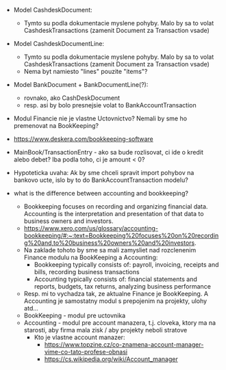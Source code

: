 * Model CashdeskDocument:
  * Tymto su podla dokumentacie myslene pohyby. Malo by sa to volat CashdeskTransactions (zamenit Document za Transaction vsade)
* Model CashdeskDocumentLine:
  * Tymto su podla dokumentacie myslene pohyby. Malo by sa to volat CashdeskTransactions (zamenit Document za Transaction vsade)
  * Nema byt namiesto "lines" pouzite "items"?
* Model BankDocument + BankDocumentLine(?):
  * rovnako, ako CashDeskDocument
  * resp. asi by bolo presnejsie volat to BankAccountTransaction
* Modul Financie nie je vlastne Uctovnictvo? Nemali by sme ho premenovat na BookKeeping?
* https://www.deskera.com/bookkeeping-software
* MainBook/TransactionEntry - ako sa bude rozlisovat, ci ide o kredit alebo debet? Iba podla toho, ci je amount < 0?
* Hypoteticka uvaha: Ak by sme chceli spravit import pohybov na bankovo ucte, islo by to do BankAccountTransaction modelu?


* what is the difference between accounting and bookkeeping?
  * Bookkeeping focuses on recording and organizing financial data. Accounting is the interpretation and presentation of that data to business owners and investors.
  * https://www.xero.com/us/glossary/accounting-bookkeeping/#:~:text=Bookkeeping%20focuses%20on%20recording%20and,to%20business%20owners%20and%20investors.
  * Na zaklade tohoto by sme sa mali zamysliet nad rozclenenim Finance modulu na BookKeeping a Accounting:
    * Bookkeeping typically consists of: payroll, invoicing, receipts and bills, recording business transactions
    * Accounting typically consists of: financial statements and reports, budgets, tax returns, analyzing business performance
  * Resp. mi to vychadza tak, ze aktualne Finance je BookKeeping. A Accounting je samostatny modul s prepojenim na projekty, ulohy atd...
  * BookKeeping - modul pre uctovnika
  * Accounting - modul pre account manazera, t.j. cloveka, ktory ma na starosti, aby firma mala zisk / aby projekty neboli stratove
    * Kto je vlastne account manazer:
      * https://www.topzine.cz/co-znamena-account-manager-vime-co-tato-profese-obnasi
      * https://cs.wikipedia.org/wiki/Account_manager

